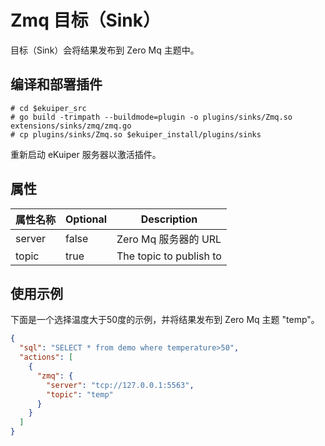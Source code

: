 # Zmq 目标（Sink）

目标（Sink）会将结果发布到 Zero Mq 主题中。

## 编译和部署插件

```shell
# cd $ekuiper_src
# go build -trimpath --buildmode=plugin -o plugins/sinks/Zmq.so extensions/sinks/zmq/zmq.go
# cp plugins/sinks/Zmq.so $ekuiper_install/plugins/sinks
```

重新启动 eKuiper 服务器以激活插件。

## 属性

| 属性名称   | Optional | Description             |
|--------|----------|-------------------------|
| server | false    | Zero Mq 服务器的 URL        |
| topic  | true     | The topic to publish to |

## 使用示例

下面是一个选择温度大于50度的示例，并将结果发布到 Zero Mq 主题 "temp"。

```json
{
  "sql": "SELECT * from demo where temperature>50",
  "actions": [
    {
      "zmq": {
        "server": "tcp://127.0.0.1:5563",
        "topic": "temp"
      }
    }
  ]
}
```

